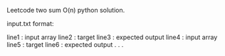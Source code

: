 Leetcode two sum O(n) python solution.

input.txt format:

line1 : input array
line2 : target
line3 : expected output
line4 : input array
line5 : target
line6 : expected output
  . . .
